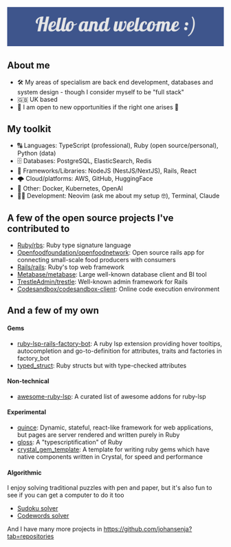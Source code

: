 <img src="./welcome.png" alt="Hello and welcome :)" />

## About me

- 🛠 My areas of specialism are back end development, databases and system design - though I consider myself to be "full stack"
- 🇬🇧 UK based
- 💼 I am open to new opportunities if the right one arises 👀

## My toolkit

- 🔠 Languages: TypeScript (professional), Ruby (open source/personal), Python (data)
- 🗄️ Databases: PostgreSQL, ElasticSearch, Redis
- 📖 Frameworks/Libraries: NodeJS (NestJS/NextJS), Rails, React
- 🌩️ Cloud/platforms: AWS, GitHub, HuggingFace
- 👀 Other: Docker, Kubernetes, OpenAI
- 👨‍💻 Development: Neovim (ask me about my setup 🤓), Terminal, Claude

## A few of the open source projects I've contributed to
- [Ruby/rbs](https://github.com/ruby/rbs/pull/501): Ruby type signature language
- [Openfoodfoundation/openfoodnetwork](https://github.com/openfoodfoundation/openfoodnetwork/pulls?q=is:pr+author:johansenja+is:closed): Open source rails app for connecting small-scale food producers with consumers
- [Rails/rails](https://github.com/rails/rails/pull/46740): Ruby's top web framework
- [Metabase/metabase](https://github.com/metabase/metabase/pull/25961): Large well-known database client and BI tool
- [TrestleAdmin/trestle](https://github.com/TrestleAdmin/trestle/pull/431): Well-known admin framework for Rails
- [Codesandbox/codesandbox-client](https://github.com/codesandbox/codesandbox-client/pull/3965): Online code execution environment

## And a few of my own
#### Gems
- [ruby-lsp-rails-factory-bot](https://github.com/johansenja/ruby-lsp-rails-factory-bot): A ruby lsp extension providing hover tooltips, autocompletion and go-to-definition for attributes, traits and factories in factory_bot
- [typed_struct](https://github.com/johansenja/typed_struct): Ruby structs but with type-checked attributes

#### Non-technical
- [awesome-ruby-lsp](https://github.com/johansenja/awesome-ruby-lsp): A curated list of awesome addons for ruby-lsp 

#### Experimental
- [quince](https://github.com/johansenja/quince): Dynamic, stateful, react-like framework for web applications, but pages are server rendered and written purely in Ruby
- [gloss](https://github.com/johansenja/gloss): A "typescriptification" of Ruby
- [crystal_gem_template](https://github.com/johansenja/crystal_gem_template): A template for writing ruby gems which have native components written in Crystal, for speed and performance

#### Algorithmic
I enjoy solving traditional puzzles with pen and paper, but it's also fun to see if you can get a computer to do it too

- [Sudoku solver](https://github.com/johansenja/sudoku_solver)
- [Codewords solver](https://github.com/johansenja/codewords_solver)

And I have many more projects in https://github.com/johansenja?tab=repositories
